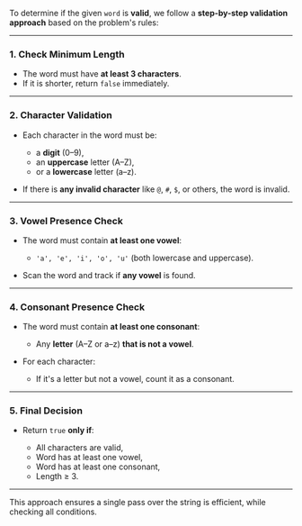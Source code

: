 To determine if the given `word` is **valid**, we follow a **step-by-step validation approach** based on the problem's rules:

---

### **1. Check Minimum Length**

* The word must have **at least 3 characters**.
* If it is shorter, return `false` immediately.

---

### **2. Character Validation**

* Each character in the word must be:

  * a **digit** (0–9),
  * an **uppercase** letter (A–Z),
  * or a **lowercase** letter (a–z).
* If there is **any invalid character** like `@`, `#`, `$`, or others, the word is invalid.

---

### **3. Vowel Presence Check**

* The word must contain **at least one vowel**:

  * `'a', 'e', 'i', 'o', 'u'` (both lowercase and uppercase).
* Scan the word and track if **any vowel** is found.

---

### **4. Consonant Presence Check**

* The word must contain **at least one consonant**:

  * Any **letter** (A–Z or a–z) **that is not a vowel**.
* For each character:

  * If it's a letter but not a vowel, count it as a consonant.

---

### **5. Final Decision**

* Return `true` **only if**:

  * All characters are valid,
  * Word has at least one vowel,
  * Word has at least one consonant,
  * Length ≥ 3.

---

This approach ensures a single pass over the string is efficient, while checking all conditions.
